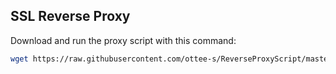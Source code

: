 ## SSL Reverse Proxy

Download and run the proxy script with this command:

```bash
wget https://raw.githubusercontent.com/ottee-s/ReverseProxyScript/master/reverse_proxy.sh && bash reverse_proxy.sh
```
